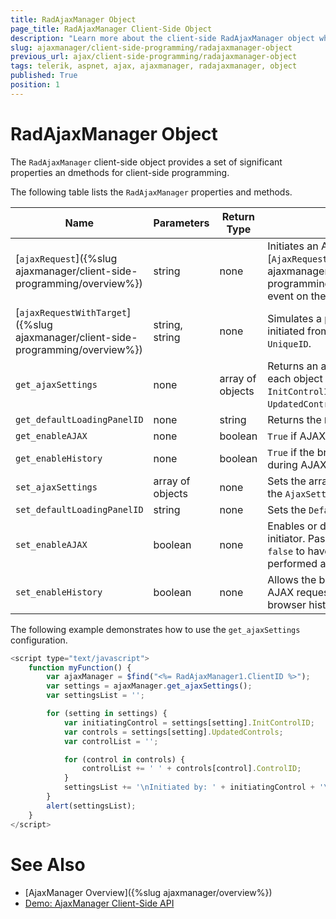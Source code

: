 ```yaml
---
title: RadAjaxManager Object
page_title: RadAjaxManager Client-Side Object
description: "Learn more about the client-side RadAjaxManager object when working with Telerik UI for ASP.NET AJAX."
slug: ajaxmanager/client-side-programming/radajaxmanager-object
previous_url: ajax/client-side-programming/radajaxmanager-object
tags: telerik, aspnet, ajax, ajaxmanager, radajaxmanager, object
published: True
position: 1
---
```


# RadAjaxManager Object

The `RadAjaxManager` client-side object provides a set of significant properties an dmethods for client-side programming. 

The following table lists the `RadAjaxManager` properties and methods.

| Name | Parameters | Return Type | Description |
| ------ | ------ | ------ | ------ |
|[`ajaxRequest`]({%slug ajaxmanager/client-side-programming/overview%})|string|none|Initiates an AJAX request that fires the [`AjaxRequest`]({%slug ajaxmanager/server-side-programming/events/onajaxrequest%}) event on the server.|
|[`ajaxRequestWithTarget`]({%slug ajaxmanager/client-side-programming/overview%})|string, string|none|Simulates a postback/AJAX request initiated from a control with a specified `UniqueID`.|
|`get_ajaxSettings`|none|array of objects|Returns an array of settings where each object has properties for the `InitControlID` and another array of `UpdatedControls`.|
|`get_defaultLoadingPanelID`|none|string|Returns the `DefaultLoadingPanelID`.|
|`get_enableAJAX`|none|boolean| `True` if AJAX is enabled.|
|`get_enableHistory`|none|boolean| `True` if the browser history is enabled during AJAX requests.|
|`set_ajaxSettings`|array of objects|none|Sets the array of objects representing the `AjaxSettings`.|
|`set_defaultLoadingPanelID`|string|none|Sets the `DefaultLoadingPanelID`. |
|`set_enableAJAX`|boolean|none|Enables or disable AJAX for the AJAX initiator. Pass `true` to enable AJAX, or `false` to have the subsequent requests performed as standard postbacks.|
|`set_enableHistory`|boolean|none|Allows the browser history during AJAX requests. Pass `true` to allow browser history during AJAX requests.|

The following example demonstrates how to use the `get_ajaxSettings` configuration. 

````JavaScript
<script type="text/javascript">
	function myFunction() {
		var ajaxManager = $find("<%= RadAjaxManager1.ClientID %>");
		var settings = ajaxManager.get_ajaxSettings();
		var settingsList = '';

		for (setting in settings) {
			var initiatingControl = settings[setting].InitControlID;
			var controls = settings[setting].UpdatedControls;
			var controlList = '';

			for (control in controls) {
				controlList += ' ' + controls[control].ControlID;
			}
			settingsList += '\nInitiated by: ' + initiatingControl + '\nUpdated Controls: ' + controlList;
		}
		alert(settingsList);
	}
</script>
````

# See Also

* [AjaxManager Overview]({%slug ajaxmanager/overview%})
* [Demo: AjaxManager Client-Side API](https://demos.telerik.com/aspnet-ajax/ajax/examples/manager/clientsideapi/defaultcs.aspx)